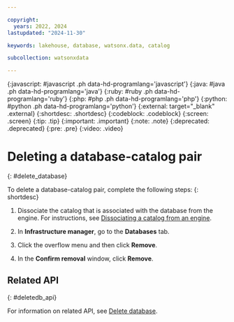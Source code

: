 ```yaml
---

copyright:
  years: 2022, 2024
lastupdated: "2024-11-30"

keywords: lakehouse, database, watsonx.data, catalog

subcollection: watsonxdata

---
```


{:javascript: #javascript .ph data-hd-programlang='javascript'}
{:java: #java .ph data-hd-programlang='java'}
{:ruby: #ruby .ph data-hd-programlang='ruby'}
{:php: #php .ph data-hd-programlang='php'}
{:python: #python .ph data-hd-programlang='python'}
{:external: target="_blank" .external}
{:shortdesc: .shortdesc}
{:codeblock: .codeblock}
{:screen: .screen}
{:tip: .tip}
{:important: .important}
{:note: .note}
{:deprecated: .deprecated}
{:pre: .pre}
{:video: .video}

# Deleting a database-catalog pair
{: #delete_database}

To delete a database-catalog pair, complete the following steps:
{: shortdesc}

1. Dissociate the catalog that is associated with the database from the engine. For instructions, see [Dissociating a catalog from an engine]({{site.data.keyword.dissociate-catalog-link}}).

2. In **Infrastructure manager**, go to the **Databases** tab.

3. Click the overflow menu and then click **Remove**.

4. In the **Confirm removal** window, click **Remove**.

## Related API
{: #deletedb_api}

For information on related API, see [Delete database](https://cloud.ibm.com/apidocs/watsonxdata#delete-database-catalog).
